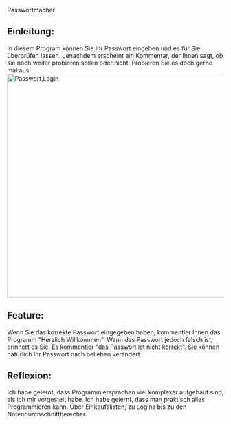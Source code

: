 Passwortmacher


## Einleitung:
In diesem Program können Sie Ihr Passwort eingeben und es für Sie überprüfen lassen. Jenachdem erscheint ein Kommentar, der Ihnen sagt, ob sie noch weiter probieren sollen oder nicht. Probieren Sie es doch gerne mal aus!
<img width="519" alt="Passwort,Login" src="https://user-images.githubusercontent.com/97455672/148790208-dea5a530-a3ad-4921-8010-f6a9b395e836.PNG">

## Feature: 
Wenn Sie das korrekte Passwort eingegeben haben, kommentier Ihnen das Programm "Herzlich Willkommen". Wenn das Passwort jedoch falsch ist, erinnert es Sie. Es kommentier "das Passwort ist nicht korrekt". Sie können natürlich Ihr Passwort nach belieben verändert.

## Reflexion:
Ich habe gelernt, dass Programmiersprachen viel komplexer aufgebaut sind, als ich mir vorgestelt habe. Ich habe gelernt, dass man praktisch alles Programmieren kann. Über Einkaufslisten, zu Logins bis zu den Notendurchschnittberecher. 
